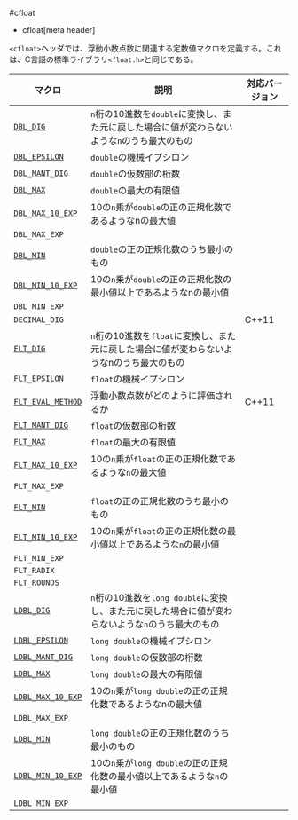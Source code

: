 #cfloat
* cfloat[meta header]

`<cfloat>`ヘッダでは、浮動小数点数に関連する定数値マクロを定義する。これは、C言語の標準ライブラリ`<float.h>`と同じである。

| マクロ | 説明 | 対応バージョン |
|--------------------------------------------------|--------------------------------------------------------|-------|
| [`DBL_DIG`](./cfloat/dbl_dig.md)                 | `n`桁の10進数を`double`に変換し、また元に戻した場合に値が変わらないような`n`のうち最大のもの | |
| [`DBL_EPSILON`](./cfloat/dbl_epsilon.md)         | `double`の機械イプシロン | |
| [`DBL_MANT_DIG`](./cfloat/dbl_mant_dig.md)       | `double`の仮数部の桁数 | |
| [`DBL_MAX`](./cfloat/dbl_max.md)                 | `double`の最大の有限値 | |
| [`DBL_MAX_10_EXP`](./cfloat/dbl_max_10_exp.md)   | 10の`n`乗が`double`の正の正規化数であるようなnの最大値 | |
| `DBL_MAX_EXP`                                    | | |
| [`DBL_MIN`](./cfloat/dbl_min.md)                 | `double`の正の正規化数のうち最小のもの | |
| [`DBL_MIN_10_EXP`](./cfloat/dbl_min_10_exp.md)   | 10の`n`乗が`double`の正の正規化数の最小値以上であるようなnの最小値 | |
| `DBL_MIN_EXP`                                    | | |
| `DECIMAL_DIG`                                    | | C++11 |
| [`FLT_DIG`](./cfloat/flt_dig.md)                 | `n`桁の10進数を`float`に変換し、また元に戻した場合に値が変わらないようなnのうち最大のもの | |
| [`FLT_EPSILON`](./cfloat/flt_epsilon.md)         | `float`の機械イプシロン | |
| [`FLT_EVAL_METHOD`](./cfloat/flt_eval_method.md) | 浮動小数点数がどのように評価されるか | C++11 |
| [`FLT_MANT_DIG`](./cfloat/flt_mant_dig.md)       | `float`の仮数部の桁数 | |
| [`FLT_MAX`](./cfloat/flt_max.md)                 | `float`の最大の有限値 | |
| [`FLT_MAX_10_EXP`](./cfloat/flt_max_10_exp.md)   | 10の`n`乗が`float`の正の正規化数であるような`n`の最大値 | |
| `FLT_MAX_EXP`                                    | | |
| [`FLT_MIN`](./cfloat/flt_min.md)                 | `float`の正の正規化数のうち最小のもの | |
| [`FLT_MIN_10_EXP`](./cfloat/flt_min_10_exp.md)   | 10の`n`乗が`float`の正の正規化数の最小値以上であるような`n`の最小値 | |
| `FLT_MIN_EXP`                                    | | |
| `FLT_RADIX`                                      | | |
| `FLT_ROUNDS`                                     | | |
| [`LDBL_DIG`](./cfloat/ldbl_dig.md)               | `n`桁の10進数を`long double`に変換し、また元に戻した場合に値が変わらないような`n`のうち最大のもの | |
| [`LDBL_EPSILON`](./cfloat/ldbl_epsilon.md)       | `long double`の機械イプシロン | |
| [`LDBL_MANT_DIG`](./cfloat/ldbl_mant_dig.md)     | `long double`の仮数部の桁数 | |
| [`LDBL_MAX`](./cfloat/ldbl_max.md)               | `long double`の最大の有限値 | |
| [`LDBL_MAX_10_EXP`](./cfloat/ldbl_max_10_exp.md) | 10の`n`乗が`long double`の正の正規化数であるようなnの最大値 | |
| `LDBL_MAX_EXP`                                   | | |
| [`LDBL_MIN`](./cfloat/ldbl_min.md)               | `long double`の正の正規化数のうち最小のもの | |
| [`LDBL_MIN_10_EXP`](./cfloat/ldbl_min_10_exp.md) | 10の`n`乗が`long double`の正の正規化数の最小値以上であるような`n`の最小値 | |
| `LDBL_MIN_EXP`                                   | | |
